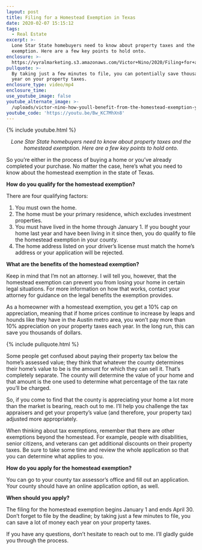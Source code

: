 ```yaml
---
layout: post
title: Filing for a Homestead Exemption in Texas
date: 2020-02-07 15:15:12
tags:
  - Real Estate
excerpt: >-
  Lone Star State homebuyers need to know about property taxes and the homestead
  exemption. Here are a few key points to hold onto.
enclosure: >-
  https://vyralmarketing.s3.amazonaws.com/Victor+Nino/2020/Filing+for+a+Homestead+Exemption+in+Texas.mp4
pullquote: >-
  By taking just a few minutes to file, you can potentially save thousands each
  year on your property taxes.
enclosure_type: video/mp4
enclosure_time:
use_youtube_image: false
youtube_alternate_image: >-
  /uploads/victor-nino-how-youll-benefit-from-the-homestead-exemption-yotuube.jpg
youtube_code: 'https://youtu.be/Bw_KC7MhXn8'
---
```


{% include youtube.html %}

<p style="text-align: center;"><em>Lone Star State homebuyers need to know about property taxes and the homestead exemption. Here are a few key points to hold onto.</em></p>

So you’re either in the process of buying a home or you’ve already completed your purchase. No matter the case, here’s what you need to know about the homestead exemption in the state of Texas.

**How do you qualify for the homestead exemption?&nbsp;**

There are four qualifying factors:

1. You must own the home.
2. The home must be your primary residence, which excludes investment properties.
3. You must have lived in the home through January 1. If you bought your home last year and have been living in it since then, you do qualify to file the homestead exemption in your county.
4. The home address listed on your driver’s license must match the home’s address or your application will be rejected.

**What are the benefits of the homestead exemption?**

Keep in mind that I’m not an attorney. I will tell you, however, that the homestead exemption can prevent you from losing your home in certain legal situations. For more information on how that works, contact your attorney for guidance on the legal benefits the exemption provides.

As a homeowner with a homestead exemption, you get a 10% cap on appreciation, meaning that if home prices continue to increase by leaps and hounds like they have in the Austin metro area, you won’t pay more than 10% appreciation on your property taxes each year. In the long run, this can save you thousands of dollars.

{% include pullquote.html %}

Some people get confused about paying their property tax below the home’s assessed value; they think that whatever the county determines their home’s value to be is the amount for which they can sell it. That’s completely separate. The county will determine the value of your home and that amount is the one used to determine what percentage of the tax rate you’ll be charged. &nbsp;

So, if you come to find that the county is appreciating your home a lot more than the market is bearing, reach out to me. I’ll help you challenge the tax appraisers and get your property’s value (and therefore, your property tax) adjusted more appropriately.

When thinking about tax exemptions, remember that there are other exemptions beyond the homestead. For example, people with disabilities, senior citizens, and veterans can get additional discounts on their property taxes. Be sure to take some time and review the whole application so that you can determine what applies to you.

**How do you apply for the homestead exemption?**

You can go to your county tax assessor’s office and fill out an application. Your county should have an online application option, as well.

**When should you apply?**

The filing for the homestead exemption begins January 1 and ends April 30. Don’t forget to file by the deadline; by taking just a few minutes to file, you can save a lot of money each year on your property taxes.

If you have any questions, don’t hesitate to reach out to me. I’ll gladly guide you through the process.